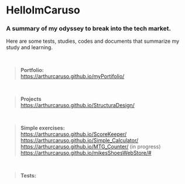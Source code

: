 # HelloImCaruso
### A summary of my odyssey to break into the tech market.
Here are some tests, studies, codes and documents that summarize my study and learning.

 <br />




>**Portfolio:**
><br />
>https://arthurcaruso.github.io/myPortifolio/
 <br />
 
>**Projects**
><br />
>https://arthurcaruso.github.io/StructuraDesign/
 <br />
 
>**Simple exercises:**
><br />
>https://arthurcaruso.github.io/ScoreKeeper/
><br />
>https://arthurcaruso.github.io/Simple_Calculator/
><br />
>https://arthurcaruso.github.io/MTG_Counter/ (in progress)
><br />
>https://arthurcaruso.github.io/mikesShoesWebStore/#
 <br />

>**Tests:**


